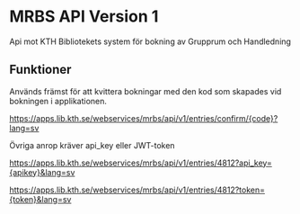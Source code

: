 # MRBS API Version 1
Api mot KTH Bibliotekets system för bokning av Grupprum och Handledning
## Funktioner
Används främst för att kvittera bokningar med den kod som skapades vid bokningen i applikationen.

https://apps.lib.kth.se/webservices/mrbs/api/v1/entries/confirm/{code}?lang=sv

Övriga anrop kräver api_key eller JWT-token

https://apps.lib.kth.se/webservices/mrbs/api/v1/entries/4812?api_key={apikey}&lang=sv

https://apps.lib.kth.se/webservices/mrbs/api/v1/entries/4812?token={token}&lang=sv

